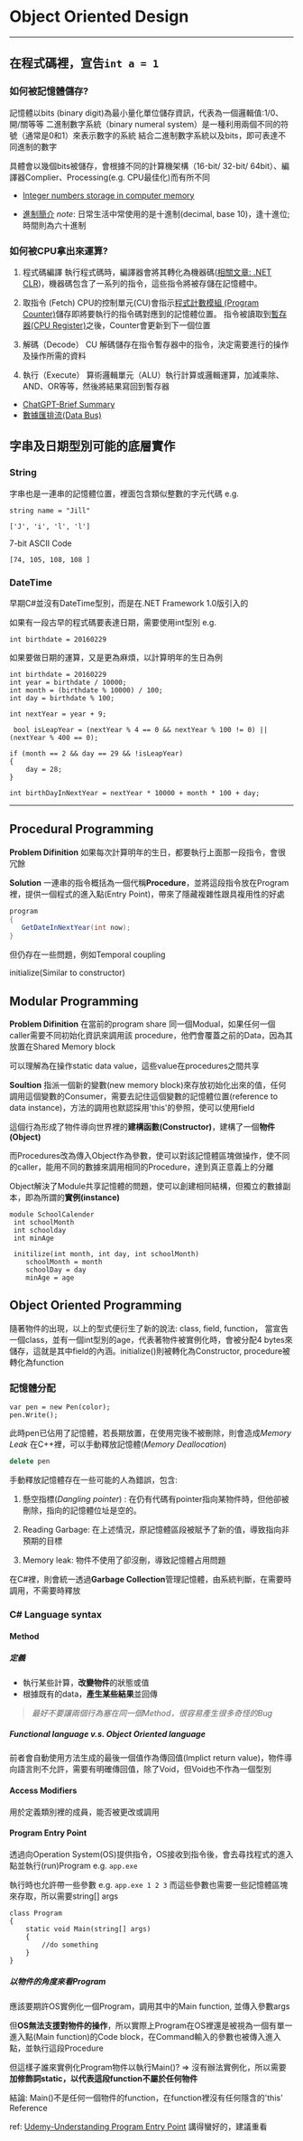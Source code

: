 # Object Oriented Design

---

## 在程式碼裡，宣告```int a = 1```  

### 如何被記憶體儲存?

記憶體以bits (binary digit)為最小量化單位儲存資訊，代表為一個邏輯值:1/0、開/關等等
二進制數字系統（binary numeral system）是一種利用兩個不同的符號（通常是0和1）來表示數字的系統
結合二進制數字系統以及bits，即可表達不同進制的數字

具體會以幾個bits被儲存，會根據不同的計算機架構（16-bit/ 32-bit/ 64bit）、編譯器Complier、Processing(e.g. CPU最佳化)而有所不同

- [Integer numbers storage in computer memory](https://medium.com/@luischaparroc/integer-numbers-storage-in-computer-memory-47af4b59009)

- [進制簡介](https://notfalse.net/14/numeral-system-intro) *note*: 日常生活中常使用的是十進制(decimal, base 10)，逢十進位; 時間則為六十進制

### 如何被CPU拿出來運算?

1. 程式碼編譯
執行程式碼時，編譯器會將其轉化為機器碼([相關文章: .NET CLR](https://hackmd.io/CpUKcQMxTYOLjurv3UYPeA?view))，機器碼包含了一系列的指令，這些指令將被存儲在記憶體中。

2. 取指令 (Fetch)
CPU的控制單元(CU)會指示[程式計數模組 (Program Counter)](https://www.geeksforgeeks.org/what-is-program-counter/)儲存即將要執行的指令碼對應到的記憶體位置。
指令被讀取到[暫存器(CPU Register)](https://www.eagletek.com.tw/post/register-in-cpu)之後，Counter會更新到下一個位置

3. 解碼（Decode）
CU 解碼儲存在指令暫存器中的指令，決定需要進行的操作及操作所需的資料

4. 執行（Execute）
算術邏輯單元（ALU）執行計算或邏輯運算，加減乘除、AND、OR等等，然後將結果寫回到暫存器

- [ChatGPT-Brief Summary](https://chatgpt.com/c/1f0a5816-7274-4193-b5cb-d51fee08e5a1)
- [數據匯排流(Data Bus)](https://zh.wikipedia.org/wiki/%E6%80%BB%E7%BA%BF)

## 字串及日期型別可能的底層實作

### String

字串也是一連串的記憶體位置，裡面包含類似整數的字元代碼
e.g.

```cSharp
string name = "Jill"
```

```cSharp
['J', 'i', 'l', 'l']
```

7-bit ASCII Code

```cSharp
[74, 105, 108, 108 ]
```

### DateTime

早期C#並沒有DateTime型別，而是在.NET Framework 1.0版引入的

如果有一段古早的程式碼要表達日期，需要使用int型別
e.g.

```cSharp
int birthdate = 20160229
```

如果要做日期的運算，又是更為麻煩，以計算明年的生日為例

```cSharp
int birthdate = 20160229
int year = birthdate / 10000;
int month = (birthdate % 10000) / 100;
int day = birthdate % 100;

int nextYear = year + 9;

 bool isLeapYear = (nextYear % 4 == 0 && nextYear % 100 != 0) || (nextYear % 400 == 0);

if (month == 2 && day == 29 && !isLeapYear)
{
    day = 28;
}

int birthDayInNextYear = nextYear * 10000 + month * 100 + day;

```

---

## Procedural Programming

**Problem Difinition**
如果每次計算明年的生日，都要執行上面那一段指令，會很冗餘

**Solution**
一連串的指令概括為一個代稱**Procedure**，並將這段指令放在Program裡，提供一個程式的進入點(Entry Point)，帶來了隱藏複雜性跟具複用性的好處

```csharp
program
{
   GetDateInNextYear(int now);
}
```

但仍存在一些問題，例如Temporal coupling

initialize(Similar to constructor)

## Modular Programming

**Problem Difinition**
在當前的program share 同一個Modual，如果任何一個caller需要不同初始化資訊來調用該
procedure，他們會覆蓋之前的Data，因為其放置在Shared Memory block

可以理解為在操作static data value，這些value在procedures之間共享

**Soultion**
指派一個新的變數(new memory block)來存放初始化出來的值，任何調用這個變數的Consumer，需要去記住這個變數的記憶體位置(reference to data instance)，方法的調用也默認採用'this'的參照，使可以使用field

這個行為形成了物件導向世界裡的**建構函數(Constructor)**，建構了一個**物件(Object)**

而Procedures改為傳入Object作為參數，使可以對該記憶體區塊做操作，使不同的caller，能用不同的數據來調用相同的Procedure，達到真正意義上的分離

Object解決了Module共享記憶體的問題，使可以創建相同結構，但獨立的數據副本，即為所謂的**實例(instance)**

```cSharp
module SchoolCalender
 int schoolMonth
 int schoolday
 int minAge

 initilize(int month, int day, int schoolMonth)
    schoolMonth = month
    schoolDay = day
    minAge = age

```

## Object Oriented Programming

隨著物件的出現，以上的型式便衍生了新的說法: class, field, function，
當宣告一個class，並有一個int型別的age，代表著物件被實例化時，會被分配4 bytes來儲存，這就是其中field的內涵。initialize()則被轉化為Constructor, procedure被轉化為function

### 記憶體分配

```CSharp
var pen = new Pen(color);
pen.Write();
```

此時pen已佔用了記憶體，若長期放置，在使用完後不被刪除，則會造成*Memory Leak*
在C++裡，可以手動釋放記憶體(*Memory Deallocation*)

```C++
delete pen
```

手動釋放記憶體存在一些可能的人為錯誤，包含:

1. 懸空指標(*Dangling pointer*) : 在仍有代碼有pointer指向某物件時，但他卻被刪除，指向的記憶體位址是空的。

2. Reading Garbage: 在上述情況，原記憶體區段被賦予了新的值，導致指向非預期的目標

3. Memory leak: 物件不使用了卻沒刪，導致記憶體占用問題

在C#裡，則會統一透過**Garbage Collection**管理記憶體，由系統判斷，在需要時調用，不需要時釋放

### C# Language syntax

#### Method

##### 定義

- 執行某些計算，**改變物件**的狀態或值
- 根據既有的data，**產生某些結果**並回傳

>*最好不要讓兩個行為塞在同一個Method，很容易產生很多奇怪的Bug*

##### Functional language v.s. Object Oriented language

前者會自動使用方法生成的最後一個值作為傳回值(Implict return value)，物件導向語言則不允許，需要有明確傳回值，除了Void，但Void也不作為一個型別

#### Access Modifiers

用於定義類別裡的成員，能否被更改或調用

#### Program Entry Point

透過向Operation System(OS)提供指令，OS接收到指令後，會去尋找程式的進入點並執行(run)Program e.g. ```app.exe```

執行時也允許帶一些參數 e.g. ```app.exe 1 2 3```
而這些參數也需要一些記憶體區塊來存取，所以需要string[] args

```cSharp
class Program
{
    static void Main(string[] args)
    {
        //do something
    }
}
```

##### 以物件的角度來看Program

應該要期許OS實例化一個Program，調用其中的Main function, 並傳入參數args

但**OS無法支援對物件的操作**，所以實際上Program在OS裡還是被視為一個有單一進入點(Main function)的Code block，在Command輸入的參數也被傳入進入點，並執行這段Procedure

但這樣子誰來實例化Program物件以執行Main()?
=> 沒有辦法實例化，所以需要**加修飾詞static，以代表這段function不屬於任何物件**

結論: Main()不是任何一個物件的function，在function裡沒有任何隱含的'this' Reference

ref: [Udemy-Understanding Program Entry Point](https://www.udemy.com/course/beginning-oop-with-csharp/learn/lecture/28443464#notes) 講得蠻好的，建議重看
